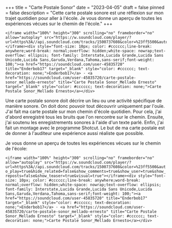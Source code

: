 +++
title = "Carte Postale Sonor"
date = "2023-04-05"
draft = false
pinned = false
description = "Cette carte postale sonore est une réflexion sur mon trajet quotidien pour aller à l'école. Je vous donne un aperçu de toutes les expériences vécues sur le chemin de l'école."
+++
```
<iframe width="100%" height="300" scrolling="no" frameborder="no" allow="autoplay" src="https://w.soundcloud.com/player/?url=https%3A//api.soundcloud.com/tracks/1500737608&color=%23ff5500&auto_play=true&hide_related=false&show_comments=true&show_user=true&show_reposts=false&show_teaser=true&visual=true"></iframe><div style="font-size: 10px; color: #cccccc;line-break: anywhere;word-break: normal;overflow: hidden;white-space: nowrap;text-overflow: ellipsis; font-family: Interstate,Lucida Grande,Lucida Sans Unicode,Lucida Sans,Garuda,Verdana,Tahoma,sans-serif;font-weight: 100;"><a href="https://soundcloud.com/user-45835720" title="Enderbob17" target="_blank" style="color: #cccccc; text-decoration: none;">Enderbob17</a> · <a href="https://soundcloud.com/user-45835720/carte-postale-sonor_mellado-ernesto" title="Carte Postale Sonor_Mellado Ernesto" target="_blank" style="color: #cccccc; text-decoration: none;">Carte Postale Sonor_Mellado Ernesto</a></div>

```

Une carte postale sonore doit décrire un lieu ou une activité spécifique de manière sonore. On doit donc pouvoir tout découvrir uniquement par l'ouïe.
J'ai fait ma carte postale sur mon chemin d'école quotidien. Pour cela, j'ai d'abord enregistré tous les bruits que l'on rencontre sur le chemin. Ensuite, j'ai soutenu les enregistrements sonores à l'aide d'un texte parlé. Enfin, j'ai fait un montage avec le programme Shotcut. 
Le but de ma carte postale est de donner à l'auditeur une expérience aussi réaliste que possible.

 Je vous donne un aperçu de toutes les expériences vécues sur le chemin de l'école:

`<iframe width="100%" height="300" scrolling="no" frameborder="no" allow="autoplay" src="https://w.soundcloud.com/player/?url=https%3A//api.soundcloud.com/tracks/1500737608&color=%23ff5500&auto_play=true&hide_related=false&show_comments=true&show_user=true&show_reposts=false&show_teaser=true&visual=true"></iframe><div style="font-size: 10px; color: #cccccc;line-break: anywhere;word-break: normal;overflow: hidden;white-space: nowrap;text-overflow: ellipsis; font-family: Interstate,Lucida Grande,Lucida Sans Unicode,Lucida Sans,Garuda,Verdana,Tahoma,sans-serif;font-weight: 100;"><a href="https://soundcloud.com/user-45835720" title="Enderbob17" target="_blank" style="color: #cccccc; text-decoration: none;">Enderbob17</a> · <a href="https://soundcloud.com/user-45835720/carte-postale-sonor_mellado-ernesto" title="Carte Postale Sonor_Mellado Ernesto" target="_blank" style="color: #cccccc; text-decoration: none;">Carte Postale Sonor_Mellado Ernesto</a></div>`